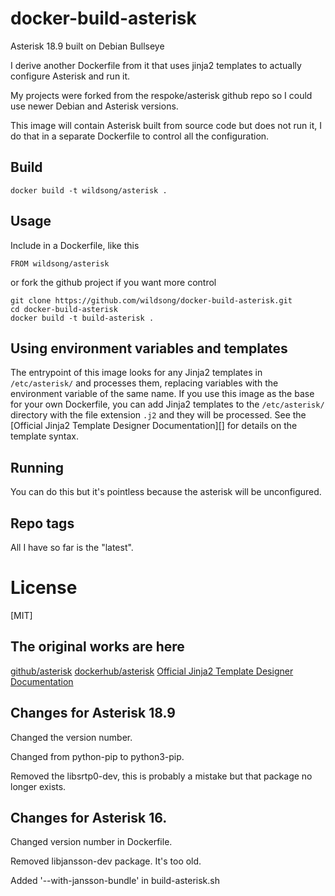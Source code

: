 # docker-build-asterisk
Asterisk 18.9 built on Debian Bullseye

I derive another Dockerfile from it that uses jinja2 templates to actually configure Asterisk and
run it. 

My projects were forked from the respoke/asterisk github repo so I could use
newer Debian and Asterisk versions.

This image will contain Asterisk built from source code but does not
run it, I do that in a separate Dockerfile to control all the
configuration.

## Build

    docker build -t wildsong/asterisk .
    
## Usage

Include in a Dockerfile, like this

    FROM wildsong/asterisk

or fork the github project if you want more control

    git clone https://github.com/wildsong/docker-build-asterisk.git
    cd docker-build-asterisk
    docker build -t build-asterisk .

## Using environment variables and templates

The entrypoint of this image looks for any Jinja2 templates in `/etc/asterisk/` and
processes them, replacing variables with the environment variable of the same name.
If you use this image as the base for your own Dockerfile, you can add Jinja2
templates to the `/etc/asterisk/` directory with the file extension `.j2` and they will
be processed. See the [Official Jinja2 Template Designer Documentation][] for
details on the template syntax.

## Running

You can do this but it's pointless because the asterisk will be unconfigured.

## Repo tags

All I have so far is the "latest".

# License

[MIT]

## The original works are here

[github/asterisk](https://github.com/asterisk/asterisk)
[dockerhub/asterisk](https://hub.docker.com/r/respoke/asterisk/)
[Official Jinja2 Template Designer Documentation](http://jinja.pocoo.org/docs/dev/templates/)

## Changes for Asterisk 18.9

Changed the version number.

Changed from python-pip to python3-pip.

Removed the libsrtp0-dev, this is probably a mistake but that package no longer exists.

## Changes for Asterisk 16.

Changed version number in Dockerfile.

Removed libjansson-dev package. It's too old.

Added '--with-jansson-bundle' in build-asterisk.sh
